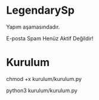 # LegendarySp

Yapım aşamasındadır.

E-posta Spam Henüz Aktif Değildir!

# Kurulum
chmod +x kurulum/kurulum.py

python3 kurulum/kurulum.py
